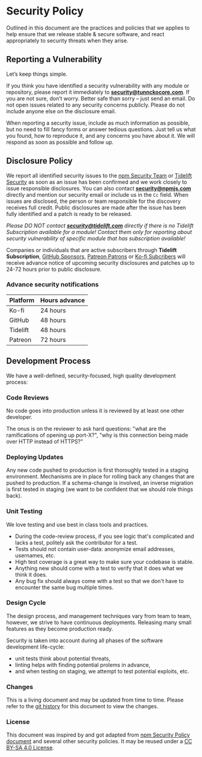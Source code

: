 # Security Policy

Outlined in this document are the practices and policies that we applies to help
ensure that we release stable & secure software, and react appropriately to
security threats when they arise.

## Reporting a Vulnerability

Let’s keep things simple.

If you think you have identified a security vulnerability with any module or
repository, please report it immediately to [**security@tunnckocore.com**](#).
If you are not sure, don’t worry. Better safe than sorry – just send an email.
Do not open issues related to any security concerns publicly. Please do not
include anyone else on the disclosure email.

When reporting a security issue, include as much information as possible, but no
need to fill fancy forms or answer tedious questions. Just tell us what you
found, how to reproduce it, and any concerns you have about it. We will respond
as soon as possible and follow up.

## Disclosure Policy

We report all identified security issues to the
[npm Security Team](https://www.npmjs.com/policies/security) or
[Tidelift Security](https://tidelift.com/security) as soon as an issue has been
confirmed and we work closely to issue responsible disclosures. You can also
contact [**security@npmjs.com**](#) directly and mention our security email or
include us in the `Cc` field. When issues are disclosed, the person or team
responsible for the discovery receives full credit. Public disclosures are made
after the issue has been fully identified and a patch is ready to be released.

_Please DO NOT contact [**security@tidelift.com**](#) directly if there is no
Tidelift Subscription available for a module! Contact them only for reporting
about security vulnerability of specific module that has subscription
available!_

Companies or individuals that are active subscribers through **Tidelift
Subscription**, [GitHub Sponsors](https://github.com/sponsors/tunnckoCore),
[Patreon Patrons](https://patreon.com/tunnckoCore) or
[Ko-fi Subcribers](https://ko-fi.com/tunnckoCore) will receive advance notice of
upcoming security disclosures and patches up to 24-72 hours prior to public
disclosure.

### Advance security notifications

| Platform | Hours advance |
| -------- | ------------- |
| Ko-fi    | 24 hours      |
| GitHub   | 48 hours      |
| Tidelift | 48 hours      |
| Patreon  | 72 hours      |

## Development Process

We have a well-defined, security-focused, high quality development process:

### Code Reviews

No code goes into production unless it is reviewed by at least one other
developer.

The onus is on the reviewer to ask hard questions: "what are the ramifications
of opening up port-X?", "why is this connection being made over HTTP instead of
HTTPS?"

### Deploying Updates

Any new code pushed to production is first thoroughly tested in a staging
environment. Mechanisms are in place for rolling back any changes that are
pushed to production. If a schema-change is involved, an inverse migration is
first tested in staging (we want to be confident that we should role things
back).

### Unit Testing

We love testing and use best in class tools and practices.

- During the code-review process, if you see logic that's complicated and lacks
  a test, politely ask the contributor for a test.
- Tests should not contain user-data: anonymize email addresses, usernames, etc.
- High test coverage is a great way to make sure your codebase is stable.
- Anything new should come with a test to verify that it does what we think it
  does.
- Any bug fix should always come with a test so that we don't have to encounter
  the same bug multiple times.

### Design Cycle

The design process, and management techniques vary from team to team, however,
we strive to have continuous deployments. Releasing many small features as they
become production ready.

Security is taken into account during all phases of the software development
life-cycle:

- unit tests think about potential threats,
- linting helps with finding potential prolems in advance,
- and when testing on staging, we attempt to test potential exploits, etc.

### Changes

This is a living document and may be updated from time to time. Please refer to
the
[git history](https://github.com/tunnckoCore/hela/commits/master/.github/SECURITY.md)
for this document to view the changes.

### License

This document was inspired by and got adapted from
[npm Security Policy document](https://www.npmjs.com/policies/security) and
several other security policies. It may be reused under a
[CC BY-SA 4.0 License](https://creativecommons.org/licenses/by-sa/4.0/).

